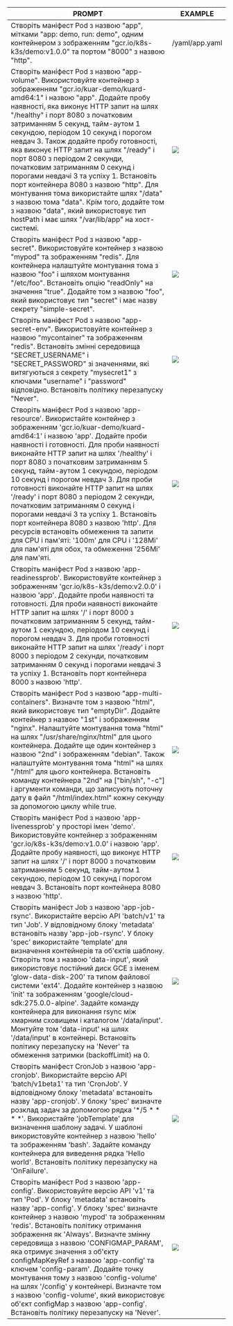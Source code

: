 | PROMPT | EXAMPLE |
|---|---|
| Створіть маніфест Pod з назвою "app", мітками "app: demo, run: demo", одним контейнером з зображенням "gcr.io/k8s-k3s/demo:v1.0.0" та портом "8000" з назвою "http". | /yaml/app.yaml |
| Створіть маніфест Pod з назвою "app-volume". Використовуйте контейнер з зображенням "gcr.io/kuar-demo/kuard-amd64:1" і назвою "app". Додайте пробу наявності, яка виконує HTTP запит на шлях "/healthy" і порт 8080 з початковим затриманням 5 секунд, тайм-аутом 1 секундою, періодом 10 секунд і порогом невдач 3. Також додайте пробу готовності, яка виконує HTTP запит на шлях "/ready" і порт 8080 з періодом 2 секунди, початковим затриманням 0 секунд і порогами невдачі 3 та успіху 1. Встановіть порт контейнера 8080 з назвою "http". Для монтування тома використайте шлях "/data" з назвою тома "data". Крім того, додайте том з назвою "data", який використовує тип hostPath і має шлях "/var/lib/app" на хост-системі. | ![](/yaml/app-volumeMounts.yaml) |
| Створіть маніфест Pod з назвою "app-secret". Використовуйте контейнер з назвою "mypod" та зображенням "redis". Для контейнера налаштуйте монтування тома з назвою "foo" і шляхом монтування "/etc/foo". Встановіть опцію "readOnly" на значення "true". Додайте том з назвою "foo", який використовує тип "secret" і має назву секрету "simple-secret". | ![](/yaml/app-secret.yaml) |
| Створіть маніфест Pod з назвою "app-secret-env". Використовуйте контейнер з назвою "mycontainer" та зображенням "redis". Встановіть змінні середовища "SECRET_USERNAME" і "SECRET_PASSWORD" зі значеннями, які витягуються з секрету "mysecret1" з ключами "username" і "password" відповідно. Встановіть політику перезапуску "Never". | ![](/yaml/app-secret-env.yaml) |
| Створіть маніфест Pod з назвою 'app-resource'. Використайте контейнер з зображенням 'gcr.io/kuar-demo/kuard-amd64:1' і назвою 'app'. Додайте проби наявності і готовності. Для проби наявності виконайте HTTP запит на шлях '/healthy' і порт 8080 з початковим затриманням 5 секунд, тайм-аутом 1 секундою, періодом 10 секунд і порогом невдач 3. Для проби готовності виконайте HTTP запит на шлях '/ready' і порт 8080 з періодом 2 секунди, початковим затриманням 0 секунд і порогами невдачі 3 та успіху 1. Встановіть порт контейнера 8080 з назвою 'http'. Для ресурсів встановіть обмеження та запити для CPU і пам'яті: '100m' для CPU і '128Mi' для пам'яті для обох, та обмеження '256Mi' для пам'яті. | ![](/yaml/app-resources.yaml) |
| Створіть маніфест Pod з назвою 'app-readinessprob'. Використовуйте контейнер з зображенням 'gcr.io/k8s-k3s/demo:v2.0.0' і назвою 'app'. Додайте проби наявності та готовності. Для проби наявності виконайте HTTP запит на шлях '/' і порт 8000 з початковим затриманням 5 секунд, тайм-аутом 1 секундою, періодом 10 секунд і порогом невдач 3. Для проби готовності виконайте HTTP запит на шлях '/ready' і порт 8000 з періодом 2 секунди, початковим затриманням 0 секунд і порогами невдачі 3 та успіху 1. Встановіть порт контейнера 8000 з назвою 'http'. | ![](/yaml/app-readinessProbe.yaml) |
| Створіть маніфест Pod з назвою "app-multi-containers". Визначте том з назвою "html", який використовує тип "emptyDir". Додайте контейнер з назвою "1st" і зображенням "nginx". Налаштуйте монтування тома "html" на шлях "/usr/share/nginx/html" для цього контейнера. Додайте ще один контейнер з назвою "2nd" і зображенням "debian". Також налаштуйте монтування тома "html" на шлях "/html" для цього контейнера. Встановіть команду контейнера "2nd" на ["bin/sh", "-c"] і аргументи команди, що записують поточну дату в файл "/html/index.html" кожну секунду за допомогою циклу while true. | ![](/yaml/app-multicontainer.yaml) |
| Створіть маніфест Pod з назвою 'app-livenessprob' у просторі імен 'demo'. Використовуйте контейнер з зображенням 'gcr.io/k8s-k3s/demo:v1.0.0' і назвою 'app'. Додайте пробу наявності, що виконує HTTP запит на шлях '/' і порт 8000 з початковим затриманням 5 секунд, тайм-аутом 1 секундою, періодом 10 секунд і порогом невдач 3. Встановіть порт контейнера 8080 з назвою 'http'. | ![](/yaml/app-livenessProbe.yaml) |
| Створіть маніфест Job з назвою 'app-job-rsync'. Використайте версію API 'batch/v1' та тип 'Job'. У відповідному блоку 'metadata' встановіть назву 'app-job-rsync'. У блоку 'spec' використайте 'template' для визначення контейнерів та об'єктів шаблону. Створіть том з назвою 'data-input', який використовує постійний диск GCE з іменем 'glow-data-disk-200' та типом файлової системи 'ext4'. Додайте контейнер з назвою 'init' та зображенням 'google/cloud-sdk:275.0.0-alpine'. Задайте команду контейнера для виконання rsync між хмарним сховищем і каталогом '/data/input'. Монтуйте том 'data-input' на шлях '/data/input' в контейнері. Встановіть політику перезапуску на 'Never' та обмеження затримки (backoffLimit) на 0. | ![](/yaml/app-job.yaml) |
| Створіть маніфест CronJob з назвою 'app-cronjob'. Використайте версію API 'batch/v1beta1' та тип 'CronJob'. У відповідному блоку 'metadata' встановіть назву 'app-cronjob'. У блоку 'spec' визначте розклад задач за допомогою рядка '*/5 * * * *'. Використайте 'jobTemplate' для визначення шаблону задачі. У шаблоні використовуйте контейнер з назвою 'hello' та зображенням 'bash'. Задайте команду контейнера для виведення рядка 'Hello world'. Встановіть політику перезапуску на 'OnFailure'. | ![](/yaml/app-cronjob.yaml) |
| Створіть маніфест Pod з назвою 'app-config'. Використовуйте версію API 'v1' та тип 'Pod'. У блоку 'metadata' встановіть назву 'app-config'. У блоку 'spec' визначте контейнер з назвою 'mypod' та зображенням 'redis'. Встановіть політику отримання зображення як 'Always'. Визначте змінну середовища з назвою 'CONFIGMAP_PARAM', яка отримує значення з об'єкту configMapKeyRef з назвою 'app-config' та ключем 'config-param'. Додайте точку монтування тому з назвою 'config-volume' на шлях '/config' у контейнері. Визначте том з назвою 'config-volume', який використовує об'єкт configMap з назвою 'app-config'. Встановіть політику перезапуску на 'Never'. | ![](/yaml/app-configmap.yaml) |